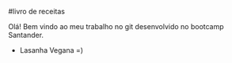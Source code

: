 #livro de receitas 

Olá! Bem vindo ao meu trabalho no git desenvolvido no bootcamp Santander.

 - Lasanha Vegana =)
